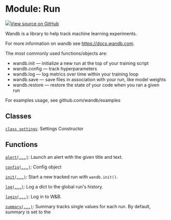 # Module: Run

<!-- Insert buttons and diff -->


[![](https://www.tensorflow.org/images/GitHub-Mark-32px.png)View source on GitHub](https://www.github.com/wandb/client/tree/master/wandb/__init__.py)




Wandb is a library to help track machine learning experiments.


For more information on wandb see https://docs.wandb.com.

The most commonly used functions/objects are:
- wandb.init — initialize a new run at the top of your training script
- wandb.config — track hyperparameters
- wandb.log — log metrics over time within your training loop
- wandb.save — save files in association with your run, like model weights
- wandb.restore — restore the state of your code when you ran a given run

For examples usage, see github.com/wandb/examples

## Classes

[`class settings`](./Run/settings.md): Settings Constructor

## Functions

[`alert(...)`](./Run/alert.md): Launch an alert with the given title and text.

[`config(...)`](./Run/config.md): Config object

[`init(...)`](./Run/init.md): Start a new tracked run with `wandb.init()`.

[`log(...)`](./Run/log.md): Log a dict to the global run's history.

[`login(...)`](./Run/login.md): Log in to W&B.

[`summary(...)`](./Run/summary.md): Summary tracks single values for each run. By default, summary is set to the

